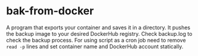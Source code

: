 # bak-from-docker
A program that exports your container and saves it in a directory. It pushes the backup image to your desired DockerHub registry.
Check backup.log to check the backup process.
For using script as a cron job need to remove `read -p` lines and set container name and DockerHub account statically.
